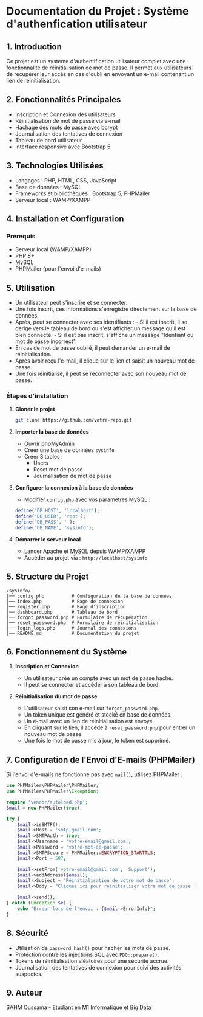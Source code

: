 # Documentation du Projet : Système d'authenfication utilisateur

## 1. Introduction
Ce projet est un système d'authentification utilisateur complet avec une fonctionnalité de réinitialisation de mot de passe. Il permet aux utilisateurs de récupérer leur accès en cas d'oubli en envoyant un e-mail contenant un lien de réinitialisation.

## 2. Fonctionnalités Principales
- Inscription et Connexion des utilisateurs
- Réinitialisation de mot de passe via e-mail
- Hachage des mots de passe avec bcrypt
- Journalisation des tentatives de connexion
- Tableau de bord utilisateur
- Interface responsive avec Bootstrap 5

## 3. Technologies Utilisées
- Langages : PHP, HTML, CSS, JavaScript
- Base de données : MySQL
- Frameworks et bibliothèques : Bootstrap 5, PHPMailer
- Serveur local : WAMP/XAMPP

## 4. Installation et Configuration
### Prérequis
- Serveur local (WAMP/XAMPP)
- PHP 8+
- MySQL
- PHPMailer (pour l'envoi d'e-mails)

## 5. Utilisation
- Un utilisateur peut s'inscrire et se connecter.
- Une fois inscrit, ces informations s'enregistre directement sur la base de données.
- Après, peut se connecter avec ses identifiants : 
        - Si il est inscrit, il se derige vers le tableau de bord ou s'est afficher un message qu'il est bien connecté.
        - Si il est pas inscrit, s'affiche un message "Idenfiant ou mot de passe incorrect".
- En cas de mot de passe oublié, il peut demander un e-mail de réinitialisation.
- Après avoir reçu l'e-mail, il clique sur le lien et saisit un nouveau mot de passe.
- Une fois réinitialisé, il peut se reconnecter avec son nouveau mot de passe.

### Étapes d'installation
1. **Cloner le projet**
   ```sh
   git clone https://github.com/votre-repo.git
   ```
2. **Importer la base de données**
   - Ouvrir phpMyAdmin
   - Créer une base de données `sysinfo`
   - Créer 3 tables :
        - Users
        - Reset mot de passe
        - Journalisation de mot de passe

3. **Configurer la connexion à la base de données**
   - Modifier `config.php` avec vos paramètres MySQL :
   ```php
   define('DB_HOST', 'localhost');
   define('DB_USER', 'root');
   define('DB_PASS', '');
   define('DB_NAME', 'sysinfo');
   ```

4. **Démarrer le serveur local**
   - Lancer Apache et MySQL depuis WAMP/XAMPP
   - Accéder au projet via : `http://localhost/sysinfo`

## 5. Structure du Projet
```
/sysinfo/
│── config.php          # Configuration de la base de données
│── index.php           # Page de connexion
│── register.php        # Page d'inscription
│── dashboard.php       # Tableau de bord
│── forgot_password.php # Formulaire de récupération
│── reset_password.php  # Formulaire de réinitialisation
│── login_logs.php      # Journal des connexions
│── README.md           # Documentation du projet

```

## 6. Fonctionnement du Système
1. **Inscription et Connexion**
   - Un utilisateur crée un compte avec un mot de passe haché.
   - Il peut se connecter et accéder à son tableau de bord.

2. **Réinitialisation du mot de passe**
   - L'utilisateur saisit son e-mail sur `forgot_password.php`.
   - Un token unique est généré et stocké en base de données.
   - Un e-mail avec un lien de réinitialisation est envoyé.
   - En cliquant sur le lien, il accède à `reset_password.php` pour entrer un nouveau mot de passe.
   - Une fois le mot de passe mis à jour, le token est supprimé.

## 7. Configuration de l'Envoi d'E-mails (PHPMailer)
Si l'envoi d'e-mails ne fonctionne pas avec `mail()`, utilisez PHPMailer :
```php
use PHPMailer\PHPMailer\PHPMailer;
use PHPMailer\PHPMailer\Exception;

require 'vendor/autoload.php';
$mail = new PHPMailer(true);

try {
    $mail->isSMTP();
    $mail->Host = 'smtp.gmail.com';
    $mail->SMTPAuth = true;
    $mail->Username = 'votre-email@gmail.com';
    $mail->Password = 'votre-mot-de-passe';
    $mail->SMTPSecure = PHPMailer::ENCRYPTION_STARTTLS;
    $mail->Port = 587;

    $mail->setFrom('votre-email@gmail.com', 'Support');
    $mail->addAddress($email);
    $mail->Subject = 'Réinitialisation de votre mot de passe';
    $mail->Body = "Cliquez ici pour réinitialiser votre mot de passe : http://localhost/sysinfo/reset_password.php?token=$token";

    $mail->send();
} catch (Exception $e) {
    echo "Erreur lors de l'envoi : {$mail->ErrorInfo}";
}
```

## 8. Sécurité
- Utilisation de `password_hash()` pour hacher les mots de passe.
- Protection contre les injections SQL avec `PDO::prepare()`.
- Tokens de réinitialisation aléatoires pour une sécurité accrue.
- Journalisation des tentatives de connexion pour suivi des activités suspectes.

## 9. Auteur
SAHM Oussama - Etudiant en M1 Informatique et Big Data
